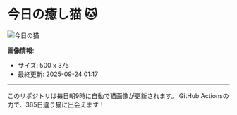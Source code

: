 # 今日の癒し猫 🐱

![今日の猫](https://cdn2.thecatapi.com/images/e0g.jpg)

**画像情報:**
- サイズ: 500 x 375
- 最終更新: 2025-09-24 01:17

---

このリポジトリは毎日朝9時に自動で猫画像が更新されます。
GitHub Actionsの力で、365日違う猫に出会えます！

